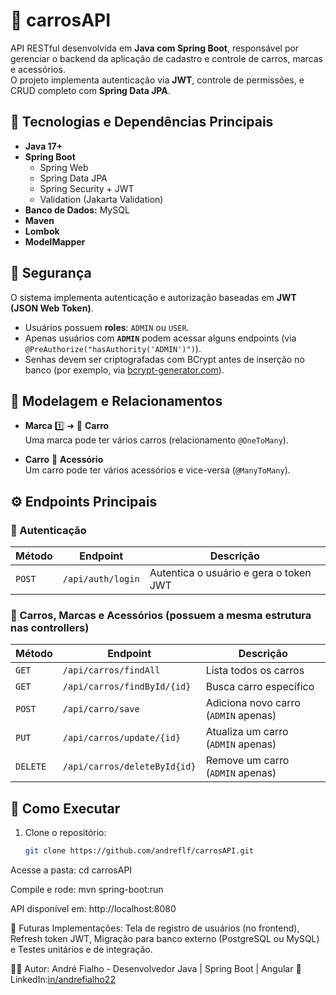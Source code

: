 # 🚗 carrosAPI

API RESTful desenvolvida em **Java com Spring Boot**, responsável por gerenciar o backend da aplicação de cadastro e controle de carros, marcas e acessórios.  
O projeto implementa autenticação via **JWT**, controle de permissões, e CRUD completo com **Spring Data JPA**.

## 🧰 Tecnologias e Dependências Principais

- **Java 17+**
- **Spring Boot**
  - Spring Web
  - Spring Data JPA
  - Spring Security + JWT
  - Validation (Jakarta Validation)
- **Banco de Dados:** MySQL
- **Maven**
- **Lombok**
- **ModelMapper**


## 🔐 Segurança

O sistema implementa autenticação e autorização baseadas em **JWT (JSON Web Token)**.  
- Usuários possuem **roles**: `ADMIN` ou `USER`.
- Apenas usuários com **`ADMIN`** podem acessar alguns endpoints (via `@PreAuthorize("hasAuthority('ADMIN')")`).
- Senhas devem ser criptografadas com BCrypt antes de inserção no banco (por exemplo, via [bcrypt-generator.com](https://bcrypt-generator.com/)).


## 🧩 Modelagem e Relacionamentos
- **Marca** 1️⃣ ➜ 🔁 **Carro**  
  Uma marca pode ter vários carros (relacionamento `@OneToMany`).

- **Carro** 🔁 **Acessório**  
  Um carro pode ter vários acessórios e vice-versa (`@ManyToMany`).

## ⚙️ Endpoints Principais

### 🔸 Autenticação
| Método | Endpoint | Descrição |
|--------|-----------|-----------|
| `POST` | `/api/auth/login` | Autentica o usuário e gera o token JWT |

### 🔸 Carros, Marcas e Acessórios (possuem a mesma estrutura nas controllers)
| Método | Endpoint | Descrição |
|--------|-----------|-----------|
| `GET` | `/api/carros/findAll` | Lista todos os carros |
| `GET` | `/api/carros/findById/{id}` | Busca carro específico |
| `POST` | `/api/carro/save` | Adiciona novo carro (`ADMIN` apenas) |
| `PUT` | `/api/carros/update/{id}` | Atualiza um carro (`ADMIN` apenas)|
| `DELETE` | `/api/carros/deleteById{id}` | Remove um carro (`ADMIN` apenas) |

## 🚀 Como Executar
1. Clone o repositório:
   ```bash
   git clone https://github.com/andreflf/carrosAPI.git
   
Acesse a pasta:
cd carrosAPI

Compile e rode:
mvn spring-boot:run

API disponível em:
http://localhost:8080

🧠 Futuras Implementações:
 Tela de registro de usuários (no frontend),
 Refresh token JWT,
 Migração para banco externo (PostgreSQL ou MySQL) e
 Testes unitários e de integração.

👨‍💻 Autor: André Fialho -
Desenvolvedor Java | Spring Boot | Angular
🔗 LinkedIn:[in/andrefialho22](https://www.linkedin.com/in/andrefialho22/) 
